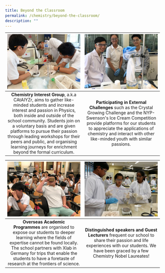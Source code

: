 ```yaml
---
title: Beyond the Classroom
permalink: /chemistry/beyond-the-classroom/
description: ""
---
```

<table>
	<thead>
		<tr>
			<th style="width: 49%; align: center">
					<img src="/images/Chemistry/chemphotow1.jpg" style="max-height:100%; max-width:100%">
			</th>
			<th style="width: 49%; align: center">
					<img src="/images/Chemistry/chemphotow2.jpg" style="max-height:100%; max-width:100%">
			</th>
		</tr>
	</thead>
	<tbody>
		<tr>
			<td style="text-align:center"> 
				<b>Chemistry Interest Group</b>, a.k.a CAtAIYZr, aims to gather like-minded students and increase interest and passion in Physics, both inside and outside of the school community. Students join on a voluntary basis and are given platforms to pursue their passion through leading workshops for their peers and public, and organising learning journeys for enrichment beyond the formal curriculum.
			</td>
			<td style="text-align:center">
				<b>Participating in External Challenges</b>&nbsp;such as the Crystal Growing Challenge and the NYP-Swenson's Ice Cream Competition provide platforms for our students to appreciate the applications of chemistry and interact with other like-minded youth with similar passions.
			</td>
		</tr>
	</tbody>
</table>

<table>
	<thead>
		<tr>
			<th style="width: 49%; align: center">
					<img src="/images/Chemistry/chemphotow3.jpg" style="max-height:100%; max-width:100%">
			</th>
			<th style="width: 49%; align: center">
					<img src="/images/Chemistry/chemphotow4.jpg" style="max-height:100%; max-width:100%">
			</th>
		</tr>
	</thead>
	<tbody>
		<tr>
			<td style="text-align:center"> 
				<b>Overseas Academic Programmes</b>&nbsp;are organised to expose our students to deeper learning where the fields of expertise cannot be found locally. The school partners with Xlab in Germany for trips that enable the students to have a foretaste of research at the frontiers of science.
			</td>
			<td style="text-align:center">
				<b>Distinguished speakers and Guest Lecturers</b>&nbsp;frequent our school to share their passion and life experiences with our students. We have been graced by a few Chemistry Nobel Laureates!
			</td>
		</tr>
	</tbody>
</table>

<br clear="left">
